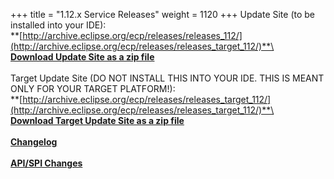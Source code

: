 +++
title = "1.12.x Service Releases"
weight = 1120
+++
Update Site (to be installed into your IDE):\
**[http://archive.eclipse.org/ecp/releases/releases_112/](http://archive.eclipse.org/ecp/releases/releases_target_112/)**\
\
**[Download Update Site as a zip file](http://www.eclipse.org/downloads/download.php?file=/ecp/releases/releases_112/1120/1120.zip)**\
\
Target Update Site (DO NOT INSTALL THIS INTO YOUR IDE. THIS IS MEANT ONLY FOR YOUR TARGET PLATFORM!):\
**[http://archive.eclipse.org/ecp/releases/releases_target_112/](http://archive.eclipse.org/ecp/releases/releases_target_112/)**\
\
**[Download Target Update Site as a zip file](http://www.eclipse.org/downloads/download.php?file=/ecp/releases/releases_target_112/1120/1120.zip)**\
\
**[Changelog](https://bugs.eclipse.org/bugs/buglist.cgi?query_format=advanced&product=ECP&target_milestone=1.12.0)**\
\
**[API/SPI Changes](https://www.eclipse.org/ecp/project-info/ECP_1110_1120_API_SPI_changes.html)**



